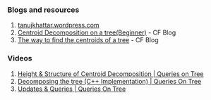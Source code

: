 ### Blogs and resources
1) [tanujkhattar.wordpress.com](https://tanujkhattar.wordpress.com/2016/01/10/centroid-decomposition-of-a-tree/)
2) [Centroid Decomposition on a tree(Beginner)](https://codeforces.com/blog/entry/73707) - CF Blog
3) [The way to find the centroids of a tree](https://codeforces.com/blog/entry/57593) - CF Blog

### Videos
1) [Height & Structure of Centroid Decomposition | Queries on Tree](https://youtu.be/rW7uBM-fK7A)
2) [Decomposing the tree (C++ Implementation) | Queries On Tree](https://youtu.be/HslIHMbL7zQ)
3) [Updates & Queries | Queries On Tree](https://youtu.be/33K59_WrWZs)
